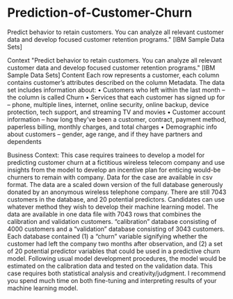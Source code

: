 # Prediction-of-Customer-Churn
Predict behavior to retain customers. You can analyze all relevant customer data and develop focused customer retention programs." [IBM Sample Data Sets]


Context
"Predict behavior to retain customers. You can analyze all relevant customer data and develop focused customer retention programs." [IBM Sample Data Sets]
Content
Each row represents a customer, each column contains customer’s attributes described on the column Metadata.
The data set includes information about:
•	Customers who left within the last month – the column is called Churn
•	Services that each customer has signed up for – phone, multiple lines, internet, online security, online backup, device protection, tech support, and streaming TV and movies
•	Customer account information – how long they’ve been a customer, contract, payment method, paperless billing, monthly charges, and total charges
•	Demographic info about customers – gender, age range, and if they have partners and dependents


Business Context:
This case requires trainees to develop a model for predicting customer churn at a
fictitious wireless telecom company and use insights from the model to develop an
incentive plan for enticing would-be churners to remain with company.
Data for the case are available in csv format.
The data are a scaled down version of the full database generously donated by an
anonymous wireless telephone company.
There are still 7043 customers in the database, and 20 potential predictors.
Candidates can use whatever method they wish to develop their machine learning model.
The data are available in one data file with 7043 rows that combines the calibration and
validation customers. “calibration” database consisting of 4000 customers and a
“validation” database consisting of 3043 customers.
Each database contained (1) a “churn” variable signifying whether the customer had left
the company two months after observation, and (2) a set of 20 potential predictor
variables that could be used in a predictive churn model.
Following usual model development procedures, the model would be estimated on the
calibration data and tested on the validation data.
This case requires both statistical analysis and creativity/judgment. I recommend you
spend much time on both fine-tuning and interpreting results of your machine learning
model.
